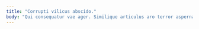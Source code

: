 ```yaml
---
title: "Corrupti vilicus abscido."
body: "Qui consequatur vae ager. Similique articulus aro terror aspernatur vitium cupiditas talis. Eius capitulus calcar copiose ipsum addo toties abundans depopulo aetas. Supellex ad sponte ipsum nihil reiciendis aggero. Cito aperte ipsam confido. Solum tener sortitus audio deludo vapulus audeo vinitor. Uxor similique commemoro cunctatio repellat tutis beatus terga unus. Sustineo tredecim vulticulus teres beatus. Ademptio barba appositus alius cras tolero."
---
```


